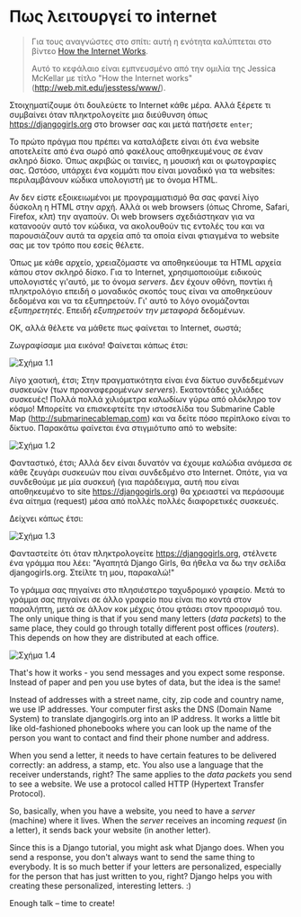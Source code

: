 # Πως λειτουργεί το internet

> Για τους αναγνώστες στο σπίτι: αυτή η ενότητα καλύπτεται στο βίντεο [How the Internet Works](https://www.youtube.com/watch?v=oM9yAA09wdc).
> 
> Αυτό το κεφάλαιο είναι εμπνευσμένο από την ομιλία της Jessica McKellar με τίτλο "How the Internet works" (http://web.mit.edu/jesstess/www/).

Στοιχηματίζουμε ότι δουλεύετε το Internet κάθε μέρα. Αλλά ξέρετε τι συμβαίνει όταν πληκτρολογείτε μια διεύθυνση όπως https://djangogirls.org στο browser σας και μετά πατήσετε `enter`;

Το πρώτο πράγμα που πρέπει να καταλάβετε είναι ότι ένα website αποτελείτε από ένα σωρό από φακέλους αποθηκευμένους σε έναν σκληρό δίσκο. Όπως ακριβώς οι ταινίες, η μουσική και οι φωτογραφίες σας. Ωστόσο, υπάρχει ένα κομμάτι που είναι μοναδικό για τα websites: περιλαμβάνουν κώδικα υπολογιστή με το όνομα HTML.

Αν δεν είστε εξοικειωμένοι με προγραμματισμό θα σας φανεί λίγο δύσκολη η HTML στην αρχή. Αλλά οι web browsers (όπως Chrome, Safari, Firefox, κλπ) την αγαπούν. Οι web browsers σχεδιάστηκαν για να κατανοούν αυτό τον κώδικα, να ακολουθούν τις εντολές του και να παρουσιάζουν αυτά τα αρχεία από τα οποία είναι φτιαγμένα το website σας με τον τρόπο που εσείς θέλετε.

Όπως με κάθε αρχείο, χρειαζόμαστε να αποθηκεύουμε τα HTML αρχεία κάπου στον σκληρό δίσκο. Για το Internet, χρησιμοποιούμε ειδικούς υπολογιστές γι'αυτό, με το όνομα *servers*. Δεν έχουν οθόνη, ποντίκι ή πληκτρολόγιο επειδή ο μοναδικός σκοπός τους είναι να αποθηκεύουν δεδομένα και να τα εξυπηρετούν. Γι' αυτό το λόγο ονομάζονται *εξυπηρετητές*. Επειδή *εξυπηρετούν την μεταφορά* δεδομένων.

ΟΚ, αλλά θέλετε να μάθετε πως φαίνεται το Internet, σωστά;

Ζωγραφίσαμε μια εικόνα! Φαίνεται κάπως έτσι:

![Σχήμα 1.1](images/internet_1.png)

Λίγο χαοτική, έτσι; Στην πραγματικότητα είναι ένα δίκτυο συνδεδεμένων συσκευών (των προαναφερομένων *servers*). Εκατοντάδες χιλιάδες συσκευές! Πολλά πολλά χιλιόμετρα καλωδίων γύρω από ολόκληρο τον κόσμο! Μπορείτε να επισκεφτείτε την ιστοσελίδα του Submarine Cable Map (http://submarinecablemap.com) και να δείτε πόσο περίπλοκο είναι το δίκτυο. Παρακάτω φαίνεται ένα στιγμιότυπο από το website:

![Σχήμα 1.2](images/internet_3.png)

Φανταστικό, έτσι; Αλλά δεν είναι δυνατόν να έχουμε καλώδια ανάμεσα σε κάθε ζευγάρι συσκευών που είναι συνδεδμένο στο Internet. Οπότε, για να συνδεθούμε με μία συσκευή (για παράδειγμα, αυτή που είναι αποθηκευμένο το site https://djangogirls.org) θα χρειαστεί να περάσουμε ένα αίτημα (request) μέσα από πολλές πολλές διαφορετικές συσκευές.

Δείχνει κάπως έτσι:

![Σχήμα 1.3](images/internet_2.png)

Φανταστείτε ότι όταν πληκτρολογείτε https://djangogirls.org, στέλνετε ένα γράμμα που λέει: "Αγαπητά Django Girls, θα ήθελα να δω την σελίδα djangogirls.org. Στείλτε τη μου, παρακαλώ!"

Το γράμμα σας πηγαίνει στο πλησιέστερο ταχυδρομικό γραφείο. Μετά το γράμμα σας πηγαίνει σε άλλο γραφείο που είναι πιο κοντά στον παραλήπτη, μετά σε άλλον κοκ μέχρις ότου φτάσει στον προορισμό του. The only unique thing is that if you send many letters (*data packets*) to the same place, they could go through totally different post offices (*routers*). This depends on how they are distributed at each office.

![Σχήμα 1.4](images/internet_4.png)

That's how it works - you send messages and you expect some response. Instead of paper and pen you use bytes of data, but the idea is the same!

Instead of addresses with a street name, city, zip code and country name, we use IP addresses. Your computer first asks the DNS (Domain Name System) to translate djangogirls.org into an IP address. It works a little bit like old-fashioned phonebooks where you can look up the name of the person you want to contact and find their phone number and address.

When you send a letter, it needs to have certain features to be delivered correctly: an address, a stamp, etc. You also use a language that the receiver understands, right? The same applies to the *data packets* you send to see a website. We use a protocol called HTTP (Hypertext Transfer Protocol).

So, basically, when you have a website, you need to have a *server* (machine) where it lives. When the *server* receives an incoming *request* (in a letter), it sends back your website (in another letter).

Since this is a Django tutorial, you might ask what Django does. When you send a response, you don't always want to send the same thing to everybody. It is so much better if your letters are personalized, especially for the person that has just written to you, right? Django helps you with creating these personalized, interesting letters. :)

Enough talk – time to create!